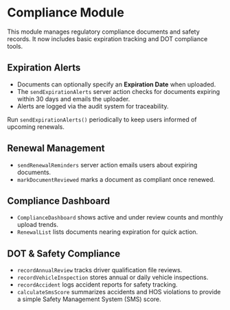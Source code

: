 # Compliance Module

This module manages regulatory compliance documents and safety records. It now includes basic expiration tracking and DOT compliance tools.

## Expiration Alerts

- Documents can optionally specify an **Expiration Date** when uploaded.
- The `sendExpirationAlerts` server action checks for documents expiring within 30 days and emails the uploader.
- Alerts are logged via the audit system for traceability.

Run `sendExpirationAlerts()` periodically to keep users informed of upcoming renewals.

## Renewal Management

- `sendRenewalReminders` server action emails users about expiring documents.
- `markDocumentReviewed` marks a document as compliant once renewed.

## Compliance Dashboard

- `ComplianceDashboard` shows active and under review counts and monthly upload trends.
- `RenewalList` lists documents nearing expiration for quick action.

## DOT & Safety Compliance

- `recordAnnualReview` tracks driver qualification file reviews.
- `recordVehicleInspection` stores annual or daily vehicle inspections.
- `recordAccident` logs accident reports for safety tracking.
- `calculateSmsScore` summarizes accidents and HOS violations to provide a simple Safety Management System (SMS) score.

